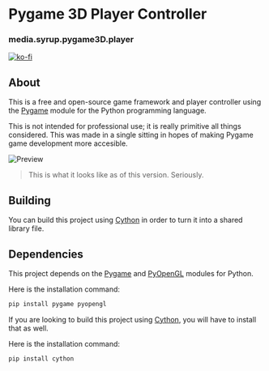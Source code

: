 # Pygame 3D Player Controller
### media.syrup.pygame3D.player

[![ko-fi](https://ko-fi.com/img/githubbutton_sm.svg)](https://ko-fi.com/D1D2C20YB)

## About
This is a free and open-source game framework and player controller using the [Pygame](https://www.pygame.org) module for the Python programming language.

This is not intended for professional use; it is really primitive all things considered. This was made in a single sitting in hopes of making
Pygame game development more accesible. 

![Preview](https://user-images.githubusercontent.com/60114762/162586906-517f2e0d-8deb-455d-9b5e-eb637073409d.svg)
> This is what it looks like as of this version. Seriously.

## Building
You can build this project using [Cython](https://cython.org) in order to turn it into a shared library file.

## Dependencies
This project depends on the [Pygame](https://www.pygame.org) and [PyOpenGL](http://pyopengl.sourceforge.net/) modules for Python.

Here is the installation command:
```sh
pip install pygame pyopengl
```

If you are looking to build this project using [Cython](https://cython.org), 
you will have to install that as well.

Here is the installation command:
```sh
pip install cython
```
